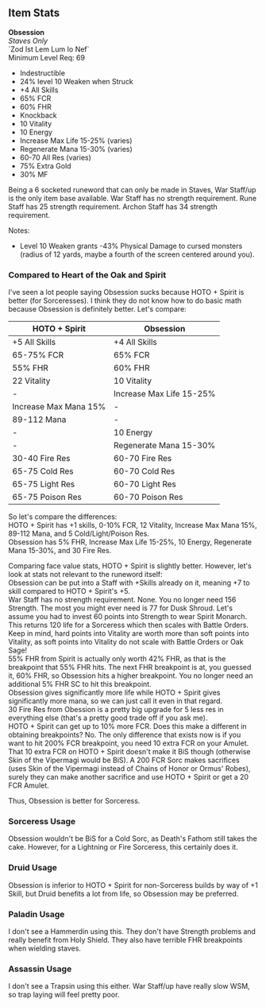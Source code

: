 ## Item Stats
**Obsession**\
*Staves Only*\
\`Zod Ist Lem Lum Io Nef\`\
Minimum Level Req: 69
- Indestructible
- 24% level 10 Weaken when Struck
- +4 All Skills
- 65% FCR
- 60% FHR
- Knockback
- 10 Vitality
- 10 Energy
- Increase Max Life 15-25% (varies)
- Regenerate Mana 15-30% (varies)
- 60-70 All Res (varies)
- 75% Extra Gold
- 30% MF

Being a 6 socketed runeword that can only be made in Staves, War Staff/up is the only item base available. War Staff has no strength requirement. Rune Staff has 25 strength requirement. Archon Staff has 34 strength requirement. 

Notes:
- Level 10 Weaken grants -43% Physical Damage to cursed monsters (radius of 12 yards, maybe a fourth of the screen centered around you).

### Compared to Heart of the Oak and Spirit

I've seen a lot people saying Obsession sucks because HOTO + Spirit is better (for Sorceresses). I think they do not know how to do basic math because Obsession is definitely better. Let's compare:

| HOTO + Spirit | Obsession |
| --- | --- |
| +5 All Skills | +4 All Skills |
| 65-75% FCR | 65% FCR |
| 55% FHR | 60% FHR |
| 22 Vitality | 10 Vitality |
| - | Increase Max Life 15-25% |
| Increase Max Mana 15% | - |
| 89-112 Mana | - |
| - | 10 Energy |
| - | Regenerate Mana 15-30% |
| 30-40 Fire Res | 60-70 Fire Res |
| 65-75 Cold Res | 60-70 Cold Res |
| 65-75 Light Res | 60-70 Light Res |
| 65-75 Poison Res | 60-70 Poison Res |

So let's compare the differences:\
HOTO + Spirit has +1 skills, 0-10% FCR, 12 Vitality, Increase Max Mana 15%, 89-112 Mana, and 5 Cold/Light/Poison Res.\
Obsession has 5% FHR, Increase Max Life 15-25%, 10 Energy, Regenerate Mana 15-30%, and 30 Fire Res.

Comparing face value stats, HOTO + Spirit is slightly better. However, let's look at stats not relevant to the runeword itself:\
Obsession can be put into a Staff with +Skills already on it, meaning +7 to skill compared to HOTO + Spirit's +5.\
War Staff has no strength requirement. None. You no longer need 156 Strength. The most you might ever need is 77 for Dusk Shroud. Let's assume you had to invest 60 points into Strength to wear Spirit Monarch. This returns 120 life for a Sorceress which then scales with Battle Orders. Keep in mind, hard points into Vitality are worth more than soft points into Vitality, as soft points into Vitality do not scale with Battle Orders or Oak Sage!\
55% FHR from Spirit is actually only worth 42% FHR, as that is the breakpoint that 55% FHR hits. The next FHR breakpoint is at, you guessed it, 60% FHR, so Obsession hits a higher breakpoint. You no longer need an additional 5% FHR SC to hit this breakpoint.\
Obsession gives significantly more life while HOTO + Spirit gives significantly more mana, so we can just call it even in that regard.\
30 Fire Res from Obession is a pretty big upgrade for 5 less res in everything else (that's a pretty good trade off if you ask me).\
HOTO + Spirit can get up to 10% more FCR. Does this make a different in obtaining breakpoints? No. The only difference that exists now is if you want to hit 200% FCR breakpoint, you need 10 extra FCR on your Amulet. That 10 extra FCR on HOTO + Spirit doesn't make it BiS though (otherwise Skin of the Vipermagi would be BiS). A 200 FCR Sorc makes sacrifices (uses Skin of the Vipermagi instead of Chains of Honor or Ormus' Robes), surely they can make another sacrifice and use HOTO + Spirit or get a 20 FCR Amulet.

Thus, Obsession is better for Sorceress.

### Sorceress Usage

Obsession wouldn't be BiS for a Cold Sorc, as Death's Fathom still takes the cake. However, for a Lightning or Fire Sorceress, this certainly does it.

### Druid Usage

Obsession is inferior to HOTO + Spirit for non-Sorceress builds by way of +1 Skill, but Druid benefits a lot from life, so Obsession may be preferred.

### Paladin Usage

I don't see a Hammerdin using this. They don't have Strength problems and really benefit from Holy Shield. They also have terrible FHR breakpoints when wielding staves.

### Assassin Usage

I don't see a Trapsin using this either. War Staff/up have really slow WSM, so trap laying will feel pretty poor.
